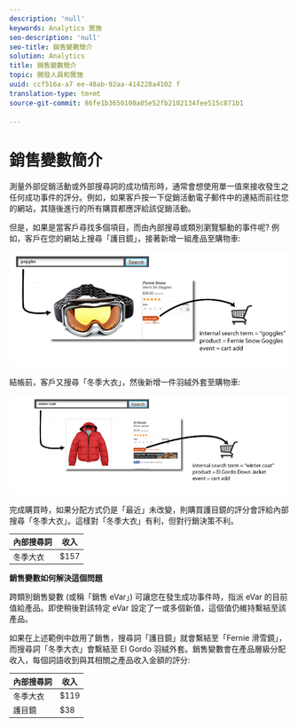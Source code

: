 ```yaml
---
description: 'null'
keywords: Analytics 實施
seo-description: 'null'
seo-title: 銷售變數簡介
solution: Analytics
title: 銷售變數簡介
topic: 開發人員和實施
uuid: ccf516a-a7 ee-48ab-92aa-414228a4102 f
translation-type: tm+mt
source-git-commit: 86fe1b3650100a05e52fb2102134fee515c871b1

---
```



# 銷售變數簡介

測量外部促銷活動或外部搜尋詞的成功情形時，通常會想使用單一值來接收發生之任何成功事件的評分。例如，如果客戶按一下促銷活動電子郵件中的連結而前往您的網站，其隨後進行的所有購買都應評給該促銷活動。

但是，如果是當客戶尋找多個項目，而由內部搜尋或類別瀏覽驅動的事件呢? 例如，客戶在您的網站上搜尋「護目鏡」，接著新增一組產品至購物車:

![](assets/merch-example-goggles.png)

結帳前，客戶又搜尋「冬季大衣」，然後新增一件羽絨外套至購物車:

![](assets/merch-example-coat.png)

完成購買時，如果分配方式仍是「最近」未改變，則購買護目鏡的評分會評給內部搜尋「冬季大衣」。這樣對「冬季大衣」有利，但對行銷決策不利。

| 內部搜尋詞 | 收入 |
|---|---|
| 冬季大衣 | $157 |

**銷售變數如何解決這個問題**

跨類別銷售變數 (或稱「銷售 eVar」) 可讓您在發生成功事件時，指派 eVar 的目前值給產品。即使稍後對該特定 eVar 設定了一或多個新值，這個值仍維持繫結至該產品。

如果在上述範例中啟用了銷售，搜尋詞「護目鏡」就會繫結至「Fernie 滑雪鏡」，而搜尋詞「冬季大衣」會繫結至 El Gordo 羽絨外套。銷售變數會在產品層級分配收入，每個詞語收到與其相關之產品收入金額的評分:

| 內部搜尋詞 | 收入 |
|---|---|
| 冬季大衣 | $119 |
| 護目鏡 | $38 |

